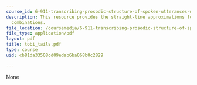 ```yaml
---
course_id: 6-911-transcribing-prosodic-structure-of-spoken-utterances-with-tobi-january-iap-2006
description: This resource provides the straight-line approximations for final-pitch-accent/phrase-tone/boundary-tone
  combinations.
file_location: /coursemedia/6-911-transcribing-prosodic-structure-of-spoken-utterances-with-tobi-january-iap-2006/cb81da33508cd09edab6ba068b0c2829_tobi_tails.pdf
file_type: application/pdf
layout: pdf
title: tobi_tails.pdf
type: course
uid: cb81da33508cd09edab6ba068b0c2829

---
```

None